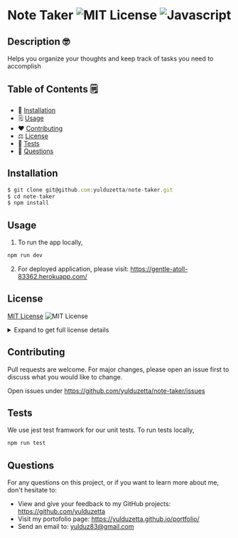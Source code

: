 
# Note Taker ![MIT License](https://img.shields.io/badge/mit-brightgreen) ![Javascript](https://img.shields.io/github/languages/top/nielsenjared/badmath)


## Description 🤓
Helps you organize your  thoughts and keep track of tasks you  need to accomplish
  
## Table of Contents 🗒️
* 🔧 [Installation](#installation)
* 🗒️ [Usage](#usage)
* ❤️  [Contributing](#contributing)
* ⚖️  [License](#license)
* 🧐 [Tests](#tests)
* 📩 [Questions](#questions)

## Installation
```typescript
$ git clone git@github.com:yulduzetta/note-taker.git
$ cd note-taker
$ npm install
```
  
## Usage 
1. To run the app locally, 
```typescript
npm run dev
```
2. For deployed application, please visit: https://gentle-atoll-83362.herokuapp.com/
  
##  License

  <a href="http://choosealicense.com/licenses/mit/" target="_blank">MIT License</a> ![MIT License](https://img.shields.io/badge/mit-brightgreen) 
  <details close>
  <summary>Expand to get full license details</summary>
  <p>MIT License

Copyright (c) [2021] [Next Generation Solutions, Inc.]

Permission is hereby granted, free of charge, to any person obtaining a copy
of this software and associated documentation files (the "Software"), to deal
in the Software without restriction, including without limitation the rights
to use, copy, modify, merge, publish, distribute, sublicense, and/or sell
copies of the Software, and to permit persons to whom the Software is
furnished to do so, subject to the following conditions:

The above copyright notice and this permission notice shall be included in all
copies or substantial portions of the Software.

THE SOFTWARE IS PROVIDED "AS IS", WITHOUT WARRANTY OF ANY KIND, EXPRESS OR
IMPLIED, INCLUDING BUT NOT LIMITED TO THE WARRANTIES OF MERCHANTABILITY,
FITNESS FOR A PARTICULAR PURPOSE AND NONINFRINGEMENT. IN NO EVENT SHALL THE
AUTHORS OR COPYRIGHT HOLDERS BE LIABLE FOR ANY CLAIM, DAMAGES OR OTHER
LIABILITY, WHETHER IN AN ACTION OF CONTRACT, TORT OR OTHERWISE, ARISING FROM,
OUT OF OR IN CONNECTION WITH THE SOFTWARE OR THE USE OR OTHER DEALINGS IN THE
SOFTWARE.
</p>
  </details> 
    
  
## Contributing
Pull requests are welcome. For major changes, please open an issue first to discuss what you would like to change.

Open issues under https://github.com/yulduzetta/note-taker/issues
  
## Tests
We use jest test framwork for our unit tests. To run tests locally,
```typescript
npm run test
```

## Questions
For any questions on this project, or if you want to learn more about me, don't hesitate to:
- View and give your feedback to my GitHub projects:  https://github.com/yulduzetta
- Visit my portofolio page: https://yulduzetta.github.io/portfolio/
- Send an email to: yulduz83@gmail.com
